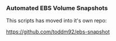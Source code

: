 ### Automated EBS Volume Snapshots

This scripts has moved into it's own repo:

https://github.com/toddm92/ebs-snapshot
